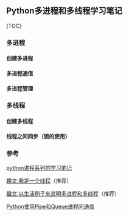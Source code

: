 ## Python多进程和多线程学习笔记

[TOC]

### 多进程

#### 创建多进程

#### 多进程通信

#### 多进程管理

### 多线程

#### 创建多线程

#### 线程之间同步（锁的使用）



### 参考

[python进程系列的学习笔记](https://segmentfault.com/u/charliecharlie/articles?page=1)

[趣文:我是一个线程](http://blog.jobbole.com/99883/)（推荐）

[趣文:以生活例子来说明多进程和多线程](http://mp.weixin.qq.com/s?__biz=MjM5OTMxMzA4NQ==&mid=2655932144&idx=1&sn=2f6a122d5e0363f2dbb85fc2b7e406cd&scene=0#rd)（推荐）

[Python使用Pipe和Queue进程间通信](https://segmentfault.com/a/1190000008122273)


